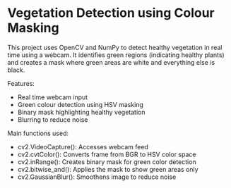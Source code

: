 # Vegetation Detection using Colour Masking 
This project uses OpenCV and NumPy to detect healthy vegetation in real time using a webcam. It identifies green regions (indicating healthy plants) and creates a mask where green areas are white and everything else is black.

Features:
- Real time webcam input
- Green colour detection using HSV masking
- Binary mask highlighting healthy vegetation
- Blurring to reduce noise

Main functions used:
- cv2.VideoCapture(): Accesses webcam feed
- cv2.cvtColor(): Converts frame from BGR to HSV color space
- cv2.inRange(): Creates binary mask for green color detection
- cv2.bitwise_and(): Applies the mask to show green areas only
- cv2.GaussianBlur(): Smoothens image to reduce noise

